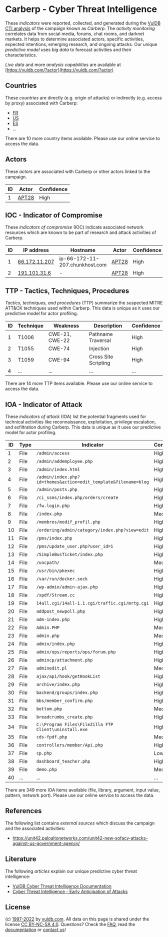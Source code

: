 # Carberp - Cyber Threat Intelligence

These _indicators_ were reported, collected, and generated during the [VulDB CTI analysis](https://vuldb.com/?kb.cti) of the campaign known as _Carberp_. The _activity monitoring_ correlates data from social media, forums, chat rooms, and darknet markets. It helps to determine associated actors, specific activities, expected intentions, emerging research, and ongoing attacks. Our unique _predictive model_ uses _big data_ to forecast activities and their characteristics.

_Live data_ and more _analysis capabilities_ are available at [https://vuldb.com/?actor](https://vuldb.com/?actor)

## Countries

These _countries_ are directly (e.g. origin of attacks) or indirectly (e.g. access by proxy) associated with Carberp:

* [FR](https://vuldb.com/?country.fr)
* [US](https://vuldb.com/?country.us)
* [ES](https://vuldb.com/?country.es)
* ...

There are 10 more country items available. Please use our online service to access the data.

## Actors

These _actors_ are associated with Carberp or other actors linked to the campaign.

ID | Actor | Confidence
-- | ----- | ----------
1 | [APT28](https://vuldb.com/?actor.apt28) | High

## IOC - Indicator of Compromise

These _indicators of compromise_ (IOC) indicate associated network resources which are known to be part of research and attack activities of Carberp.

ID | IP address | Hostname | Actor | Confidence
-- | ---------- | -------- | ----- | ----------
1 | [66.172.11.207](https://vuldb.com/?ip.66.172.11.207) | ip-66-172-11-207.chunkhost.com | [APT28](https://vuldb.com/?actor.apt28) | High
2 | [191.101.31.6](https://vuldb.com/?ip.191.101.31.6) | - | [APT28](https://vuldb.com/?actor.apt28) | High

## TTP - Tactics, Techniques, Procedures

_Tactics, techniques, and procedures_ (TTP) summarize the suspected MITRE ATT&CK techniques used within Carberp. This data is unique as it uses our predictive model for actor profiling.

ID | Technique | Weakness | Description | Confidence
-- | --------- | -------- | ----------- | ----------
1 | T1006 | CWE-21, CWE-22 | Pathname Traversal | High
2 | T1055 | CWE-74 | Injection | High
3 | T1059 | CWE-94 | Cross Site Scripting | High
4 | ... | ... | ... | ...

There are 14 more TTP items available. Please use our online service to access the data.

## IOA - Indicator of Attack

These _indicators of attack_ (IOA) list the potential fragments used for technical activities like reconnaissance, exploitation, privilege escalation, and exfiltration during Carberp. This data is unique as it uses our predictive model for actor profiling.

ID | Type | Indicator | Confidence
-- | ---- | --------- | ----------
1 | File | `/admin/access` | High
2 | File | `/admin/addemployee.php` | High
3 | File | `/admin/index.html` | High
4 | File | `/admin/index.php?id=themes&action=edit_template&filename=blog` | High
5 | File | `/admin/posts.php` | High
6 | File | `/ci_ssms/index.php/orders/create` | High
7 | File | `/fw.login.php` | High
8 | File | `/index.php` | Medium
9 | File | `/membres/modif_profil.php` | High
10 | File | `/ordering/admin/category/index.php?view=edit` | High
11 | File | `/pms/index.php` | High
12 | File | `/pms/update_user.php?user_id=1` | High
13 | File | `/SimpleBusTicket/index.php` | High
14 | File | `/uncpath/` | Medium
15 | File | `/usr/bin/pkexec` | High
16 | File | `/var/run/docker.sock` | High
17 | File | `/wp-admin/admin-ajax.php` | High
18 | File | `/xpdf/Stream.cc` | High
19 | File | `14all.cgi/14all-1.1.cgi/traffic.cgi/mrtg.cgi` | High
20 | File | `addpost_newpoll.php` | High
21 | File | `adm-index.php` | High
22 | File | `Admin.PHP` | Medium
23 | File | `admin.php` | Medium
24 | File | `admin/index.php` | High
25 | File | `admin/ops/reports/ops/forum.php` | High
26 | File | `admincp/attachment.php` | High
27 | File | `adminedit.pl` | Medium
28 | File | `ajax/api/hook/getHookList` | High
29 | File | `archive/index.php` | High
30 | File | `backend/groups/index.php` | High
31 | File | `bbs/member_confirm.php` | High
32 | File | `bottom.php` | Medium
33 | File | `breadcrumbs_create.php` | High
34 | File | `C:\Program Files\FileZilla FTP Client\uninstall.exe` | High
35 | File | `cds-fpdf.php` | Medium
36 | File | `controllers/member/Api.php` | High
37 | File | `cp.php` | Low
38 | File | `dashboard_teacher.php` | High
39 | File | `demo.php` | Medium
40 | ... | ... | ...

There are 349 more IOA items available (file, library, argument, input value, pattern, network port). Please use our online service to access the data.

## References

The following list contains _external sources_ which discuss the campaign and the associated activities:

* https://unit42.paloaltonetworks.com/unit42-new-sofacy-attacks-against-us-government-agency/

## Literature

The following _articles_ explain our unique predictive cyber threat intelligence:

* [VulDB Cyber Threat Intelligence Documentation](https://vuldb.com/?kb.cti)
* [Cyber Threat Intelligence - Early Anticipation of Attacks](https://www.scip.ch/en/?labs.20201022)

## License

(c) [1997-2022](https://vuldb.com/?kb.changelog) by [vuldb.com](https://vuldb.com/?kb.about). All data on this page is shared under the license [CC BY-NC-SA 4.0](https://creativecommons.org/licenses/by-nc-sa/4.0/). Questions? Check the [FAQ](https://vuldb.com/?kb.faq), read the [documentation](https://vuldb.com/?kb) or [contact us](https://vuldb.com/?contact)!
